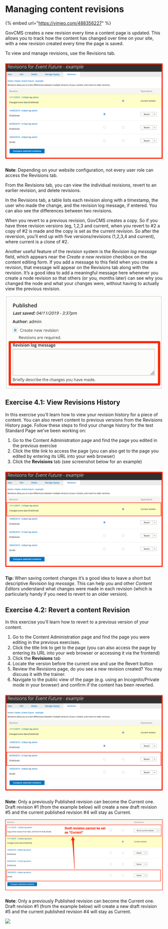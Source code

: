 # Managing content revisions

{% embed url="https://vimeo.com/488356227" %}

GovCMS creates a new revision every time a content page is updated. This allows you to track how the content has changed over time on your site, with a new revision created every time the page is saved.

To view and manage revisions, use the Revisions tab.

![](../.gitbook/assets/43%20%281%29%20%281%29.png)

**Note**: Depending on your website configuration, not every user role can access the Revisions tab.

From the Revisions tab, you can view the individual revisions, revert to an earlier revision, and delete revisions.

In the Revisions tab, a table lists each revision along with a timestamp, the user who made the change, and the revision log message, if entered. You can also see the differences between two revisions.

When you revert to a previous revision, GovCMS creates a copy. So if you have three revision versions \(eg, 1,2,3 and current, when you revert to \#2 a copy of \#2 is made and the copy is set as the current revision. So after the reversion, you’ll end up with five versions/revisions \(1,2,3,4 and current\), where current is a clone of \#2.

Another useful feature of the revision system is the _Revision log message_ field, which appears near the _Create a new revision_ checkbox on the content editing form. If you add a message to this field when you create a revision, that message will appear on the Revisions tab along with the revision. It’s a good idea to add a meaningful message here whenever you create a node revision so that others \(or you, months later\) can see why you changed the node and what your changes were, without having to actually view the previous revision.

![](../.gitbook/assets/44%20%281%29.png)

## Exercise 4.1: View Revisions History

In this exercise you’ll learn how to view your revision history for a piece of content. You can also revert content to previous versions from the Revisions History page. Follow these steps to find your change history for the test Standard Page we’ve been working on:

1. Go to the Content Administration page and find the page you edited in the previous exercise
2. Click the title link to access the page \(you can also get to the page you edited by entering its URL into your web browser\)
3. Click the **Revisions** tab \(see screenshot below for an example\)

![](../.gitbook/assets/45.png)

**Tip:** When saving content changes it’s a good idea to leave a short but descriptive _Revision log message_. This can help you and other _Content Editors_ understand what changes were made in each revision \(which is particularly handy if you need to revert to an older version\).

## Exercise 4.2: Revert a content Revision

In this exercise you’ll learn how to revert to a previous version of your content.

1. Go to the Content Administration page and find the page you were editing in the previous exercises.
2. Click the title link to get to the page \(you can also access the page by entering its URL into your web browser or accessing it via the frontend\)
3. Click the **Revisions** tab
4. Locate the version before the current one and use the Revert button
5. Review the Revisions page, do you see a new revision created? You may discuss it with the trainer.
6. Navigate to the public view of the page \(e.g. using an Incognito/Private mode in your browser\) and confirm if the content has been reverted.

![](../.gitbook/assets/46.png)

**Note**: Only a previously Published revision can become the Current one. Draft revision \#1 \(from the example below\) will create a new draft revision \#5 and the current published revision \#4 will stay as Current.

![](../.gitbook/assets/47%20%281%29.png)

**Note**: Only a previously Published revision can become the Current one. Draft revision \#1 \(from the example below\) will create a new draft revision \#5 and the current published revision \#4 will stay as Current.

![](https://blobscdn.gitbook.com/v0/b/gitbook-28427.appspot.com/o/assets%2Fgovcms-content-administration%2F-Lz9MbTk3go6najopjFe%2F-Lz9MvTd2jOQ87QAKzUY%2F47.png?generation=1579648285141965&alt=media)

